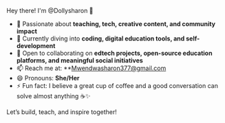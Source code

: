 Hey there! I'm @Dollysharon 💫

- 👀 Passionate about **teaching, tech, creative content, and community impact**
- 🌱 Currently diving into **coding, digital education tools, and self-development**
- 💞️ Open to collaborating on **edtech projects, open-source education platforms, and meaningful social initiatives**
- 📫 Reach me at: **Mwendwasharon377@gmail.com
- 😄 Pronouns: **She/Her**
- ⚡ Fun fact: I believe a great cup of coffee and a good conversation can solve almost anything ☕✨

Let’s build, teach, and inspire together!
